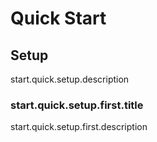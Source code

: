 # Quick Start

## Setup

start.quick.setup.description

### start.quick.setup.first.title

start.quick.setup.first.description
